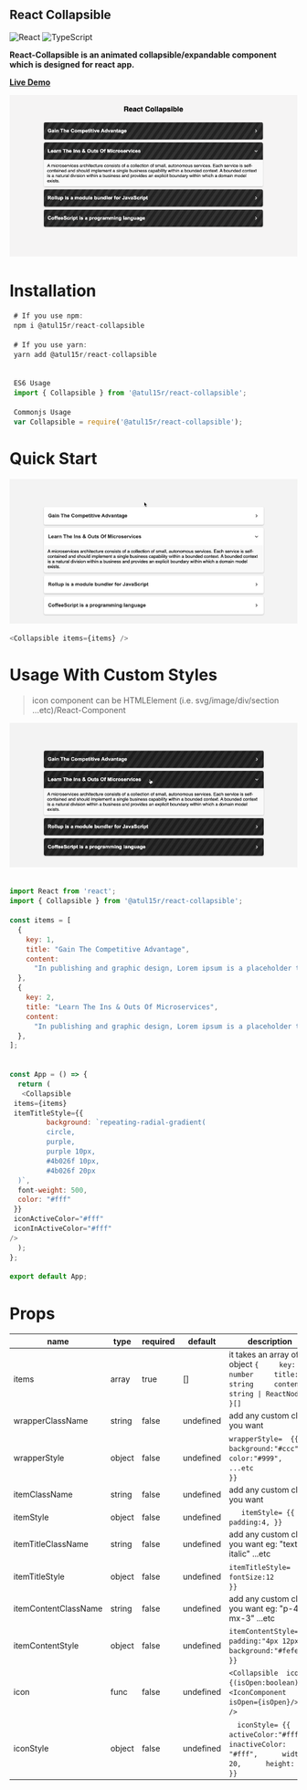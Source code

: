 ## React Collapsible

![React](https://img.shields.io/badge/react-%2320232a.svg?style=for-the-badge&logo=react&logoColor=%2361DAFB)
![TypeScript](https://img.shields.io/badge/typescript-%23007ACC.svg?style=for-the-badge&logo=typescript&logoColor=white)

**React-Collapsible is an animated collapsible/expandable component which is
designed for react app.**

**[Live Demo](https://codesandbox.io/s/t-react-collapsible-zcrjlw?file=/src/App.js)**

![Alt text](visual/react-collapsible.png?raw=true 'React Collapsible')

# Installation

```js
 # If you use npm:
 npm i @atul15r/react-collapsible

 # If you use yarn:
 yarn add @atul15r/react-collapsible


 ES6 Usage
 import { Collapsible } from '@atul15r/react-collapsible';

 Commonjs Usage
 var Collapsible = require('@atul15r/react-collapsible');

```

# Quick Start

![Alt text](visual/react-collapsible-simple.gif?raw=true 'React Collapsible')

```js
<Collapsible items={items} />
```

# Usage With Custom Styles

> icon component can be HTMLElement (i.e. svg/image/div/section
> ...etc)/React-Component

![Alt text](visual/react-collapsible-black.gif?raw=true 'React Collapsible')

```js

import React from 'react';
import { Collapsible } from '@atul15r/react-collapsible';

const items = [
  {
    key: 1,
    title: "Gain The Competitive Advantage",
    content:
      "In publishing and graphic design, Lorem ipsum is a placeholder text commonly used to demonstrate the visual form of a document or a typeface without relying on meaningful content. Lorem ipsum may be used as a placeholder before final copy is available."
  },
  {
    key: 2,
    title: "Learn The Ins & Outs Of Microservices",
    content:
      "In publishing and graphic design, Lorem ipsum is a placeholder text commonly used to demonstrate the visual form of a document or a typeface without relying on meaningful content. Lorem ipsum may be used as a placeholder before final copy is available."
  },
];


const App = () => {
  return (
   <Collapsible
 items={items}
 itemTitleStyle={{
         background: `repeating-radial-gradient(
         circle,
         purple,
         purple 10px,
         #4b026f 10px,
         #4b026f 20px
  )`,
  font-weight: 500,
  color: "#fff"
 }}
 iconActiveColor="#fff"
 iconInActiveColor="#fff"
/>
  );
};

export default App;

```




# Props

| name                 | type   | required | default   | description                                                                                                                                     |
|----------------------|--------|----------|-----------|-------------------------------------------------------------------------------------------------------------------------------------------------|
| items                | array  | true     | []        | it takes an array of object       `{     key: number     title: string     content: string \| ReactNode   }[]`                                  |
| wrapperClassName     | string | false    | undefined | add any custom class you want                                                                                                                   |
| wrapperStyle         | object | false    | undefined |        `wrapperStyle=  {{                    background:"#ccc",                    color:"#999",                    ...etc                  }}` |
| itemClassName        | string | false    | undefined | add any custom class you want                                                                                                                   |
| itemStyle            | object | false    | undefined |  `   itemStyle= {{        padding:4, }}`                                                                                                        |
| itemTitleClassName   | string | false    | undefined | add any custom class you want eg: "text-lg italic" ...etc                                                                                       |
| itemTitleStyle       | object | false    | undefined |         `itemTitleStyle=  {{         fontSize:12        }}`                                                                                     |
| itemContentClassName | string | false    | undefined | add any custom class you want eg: "p-4 mx-3" ...etc                                                                                             |
| itemContentStyle     | object | false    | undefined |    `itemContentStyle= {{        padding:"4px 12px",       background:"#fefefe"     }}`                                                          |
| icon                 | func   | false    | undefined |  `<Collapsible  icon={(isOpen:boolean) => <IconComponent isOpen={isOpen}/>} />`                                                                 |
| iconStyle            | object | false    | undefined |  `   iconStyle= {{      activeColor:"#fff",      inactiveColor: "#fff",      width: 20,      height: 20   }} `                                  |